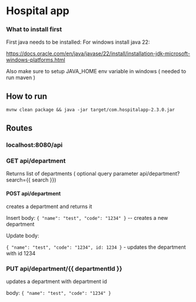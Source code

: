 # Hospital app

### What to install first

First java needs to be installed: 
For windows install java 22:

https://docs.oracle.com/en/java/javase/22/install/installation-jdk-microsoft-windows-platforms.html

Also make sure to setup JAVA_HOME env variable in windows ( needed to run maven )

## How to run
`mvnw clean package && java -jar target/com.hospitalapp-2.3.0.jar`

## Routes

### localhost:8080/api

### GET api/department

Returns list of departments ( optional query parameter api/department?search={{ search }})

#### POST api/department 
creates a department and returns it

Insert body:
`{ "name": "test", "code": "1234" }` -- creates a new department

Update body:

`{ "name": "test", "code": "1234", id: 1234 }` - updates the department with id 1234

### PUT api/department/{{ departmentId }}

updates a department with department id

body:
`{ "name": "test", "code": "1234" }`